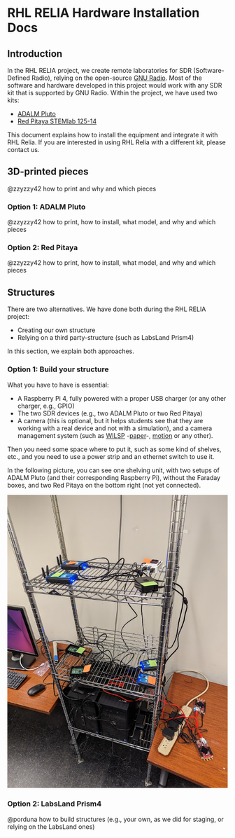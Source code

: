 # RHL RELIA Hardware Installation Docs

## Introduction

In the RHL RELIA project, we create remote laboratories for SDR (Software-Defined Radio), relying on the open-source [GNU Radio](https://www.gnuradio.org/). Most of the software and hardware developed in this project would work with any SDR kit that is supported by GNU Radio. Within the project, we have used two kits:

 * [ADALM Pluto](https://www.analog.com/en/resources/evaluation-hardware-and-software/evaluation-boards-kits/adalm-pluto.html)
 * [Red Pitaya STEMlab 125-14](https://redpitaya.com/stemlab-125-14/)

This document explains how to install the equipment and integrate it with RHL Relia. If you are interested in using RHL Relia with a different kit, please contact us.

## 3D-printed pieces

@zzyzzy42 how to print and why and which pieces

### Option 1: ADALM Pluto

@zzyzzy42 how to print, how to install, what model, and why and which pieces

### Option 2: Red Pitaya

@zzyzzy42 how to print, how to install, what model, and why and which pieces

## Structures

There are two alternatives. We have done both during the RHL RELIA project:
 * Creating our own structure
 * Relying on a third party-structure (such as LabsLand Prism4)

In this section, we explain both approaches.

### Option 1: Build your structure

What you have to have is essential:

 * A Raspberry Pi 4, fully powered with a proper USB charger (or any other charger, e.g., GPIO)
 * The two SDR devices (e.g., two ADALM Pluto or two Red Pitaya)
 * A camera (this is optional, but it helps students see that they are working with a real device and not with a simulation), and a camera management system (such as [WILSP](https://github.com/zstars/wilsp) -[paper](https://ieeexplore.ieee.org/document/7937791)-, [motion](https://motion-project.github.io/) or any other).

Then you need some space where to put it, such as some kind of shelves, etc., and you need to use a power strip and an ethernet switch to use it.

In the following picture, you can see one shelving unit, with two setups of ADALM Pluto (and their corresponding Raspberry Pi), without the Faraday boxes, and two Red Pitaya on the bottom right (not yet connected).

![Custom setup for RELIA](images/hardware-installation-docs/your-own-structure.jpg)

### Option 2: LabsLand Prism4

@porduna how to build structures (e.g., your own, as we did for staging, or relying on the LabsLand ones)
